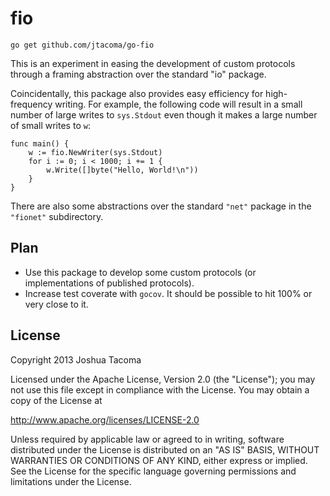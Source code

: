 fio
===

    go get github.com/jtacoma/go-fio

This is an experiment in easing the development of custom protocols through a framing abstraction over the standard "io" package.

Coincidentally, this package also provides easy efficiency for high-frequency writing.  For example, the following code will result in a small number of large writes to `sys.Stdout` even though it makes a large number of small writes to `w`:

    func main() {
        w := fio.NewWriter(sys.Stdout)
        for i := 0; i < 1000; i += 1 {
            w.Write([]byte("Hello, World!\n"))
        }
    }

There are also some abstractions over the standard `"net"` package in the `"fionet"` subdirectory.

Plan
----

* Use this package to develop some custom protocols (or implementations of published protocols).
* Increase test coverate with `gocov`.  It should be possible to hit 100% or very close to it.

License
-------

Copyright 2013 Joshua Tacoma

Licensed under the Apache License, Version 2.0 (the "License");
you may not use this file except in compliance with the License.
You may obtain a copy of the License at

  http://www.apache.org/licenses/LICENSE-2.0

Unless required by applicable law or agreed to in writing, software
distributed under the License is distributed on an "AS IS" BASIS,
WITHOUT WARRANTIES OR CONDITIONS OF ANY KIND, either express or implied.
See the License for the specific language governing permissions and
limitations under the License.
